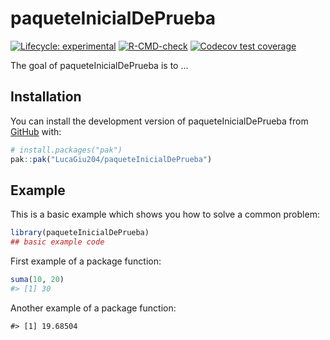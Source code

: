 
<!-- README.md is generated from README.Rmd. Please edit that file -->

# paqueteInicialDePrueba

<!-- badges: start -->

[![Lifecycle:
experimental](https://img.shields.io/badge/lifecycle-experimental-orange.svg)](https://lifecycle.r-lib.org/articles/stages.html#experimental)
[![R-CMD-check](https://github.com/LucaGiu204/paqueteInicialDePrueba/actions/workflows/R-CMD-check.yaml/badge.svg)](https://github.com/LucaGiu204/paqueteInicialDePrueba/actions/workflows/R-CMD-check.yaml)
[![Codecov test
coverage](https://codecov.io/gh/LucaGiu204/paqueteInicialDePrueba/graph/badge.svg)](https://app.codecov.io/gh/LucaGiu204/paqueteInicialDePrueba)
<!-- badges: end -->

The goal of paqueteInicialDePrueba is to …

## Installation

You can install the development version of paqueteInicialDePrueba from
[GitHub](https://github.com/) with:

``` r
# install.packages("pak")
pak::pak("LucaGiu204/paqueteInicialDePrueba")
```

## Example

This is a basic example which shows you how to solve a common problem:

``` r
library(paqueteInicialDePrueba)
## basic example code
```

First example of a package function:

``` r
suma(10, 20)
#> [1] 30
```

Another example of a package function:

    #> [1] 19.68504
